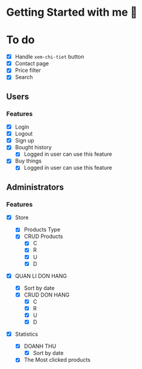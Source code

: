 # Getting Started with me 👣

# To do

- [x] Handle `xem-chi-tiet` button
- [x] Contact page
- [x] Price filter
- [x] Search

## Users

### Features

- [x] Login
- [x] Logout
- [x] Sign up
- [x] Bought history
  - [x] Logged in user can use this feature
- [x] Buy things
  - [x] Logged in user can use this feature

## Administrators

### Features

- [x] Store
  - [x] Products Type
  - [x] CRUD Products
    - [x] C
    - [x] R
    - [x] U
    - [x] D
- [x] QUAN LI DON HANG

  - [x] Sort by date
  - [x] CRUD DON HANG
    - [x] C
    - [x] R
    - [x] U
    - [x] D

- [x] Statistics
  - [x] DOANH THU
    - [x] Sort by date
  - [x] The Most clicked products
